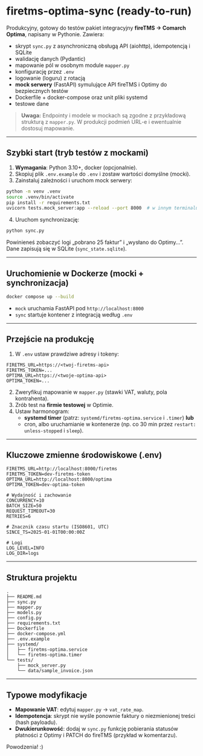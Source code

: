 
# firetms-optima-sync (ready-to-run)

Produkcyjny, gotowy do testów pakiet integracyjny **fireTMS → Comarch Optima**, napisany w Pythonie.
Zawiera:
- skrypt `sync.py` z asynchroniczną obsługą API (aiohttp), idempotencją i SQLite
- walidację danych (Pydantic)
- mapowanie pól w osobnym module `mapper.py`
- konfigurację przez `.env`
- logowanie (loguru) z rotacją
- **mock serwery** (FastAPI) symulujące API fireTMS i Optimy do bezpiecznych testów
- Dockerfile + docker-compose oraz unit pliki systemd
- testowe dane

> **Uwaga:** Endpointy i modele w mockach są zgodne z przykładową strukturą z `mapper.py`. W produkcji podmień URL-e i ewentualnie dostosuj mapowanie.

---

## Szybki start (tryb testów z mockami)

1. **Wymagania**: Python 3.10+, docker (opcjonalnie).
2. Skopiuj plik `.env.example` do `.env` i zostaw wartości domyślne (mocki).
3. Zainstaluj zależności i uruchom mock serwery:

```bash
python -m venv .venv
source .venv/bin/activate
pip install -r requirements.txt
uvicorn tests.mock_server:app --reload --port 8000  # w innym terminalu (mocki)
```

4. Uruchom synchronizację:

```bash
python sync.py
```

Powinieneś zobaczyć logi „pobrano 25 faktur” i „wysłano do Optimy…”. Dane zapisują się w SQLite (`sync_state.sqlite`).

---

## Uruchomienie w Dockerze (mocki + synchronizacja)

```bash
docker compose up --build
```

- `mock` uruchamia FastAPI pod `http://localhost:8000`
- `sync` startuje kontener z integracją według `.env`

---

## Przejście na produkcję

1. W `.env` ustaw prawdziwe adresy i tokeny:
```
FIRETMS_URL=https://<twoj-firetms-api>
FIRETMS_TOKEN=...
OPTIMA_URL=https://<twoje-optima-api>
OPTIMA_TOKEN=...
```
2. Zweryfikuj mapowanie w `mapper.py` (stawki VAT, waluty, pola kontrahenta).
3. Zrób test na **firmie testowej** w Optimie.
4. Ustaw harmonogram:
   - **systemd timer** (patrz: `systemd/firetms-optima.service` i `.timer`) **lub**
   - cron, albo uruchamianie w kontenerze (np. co 30 min przez `restart: unless-stopped` i `sleep`).

---

## Kluczowe zmienne środowiskowe (.env)

```
FIRETMS_URL=http://localhost:8000/firetms
FIRETMS_TOKEN=dev-firetms-token
OPTIMA_URL=http://localhost:8000/optima
OPTIMA_TOKEN=dev-optima-token

# Wydajność i zachowanie
CONCURRENCY=10
BATCH_SIZE=50
REQUEST_TIMEOUT=30
RETRIES=6

# Znacznik czasu startu (ISO8601, UTC)
SINCE_TS=2025-01-01T00:00:00Z

# Logi
LOG_LEVEL=INFO
LOG_DIR=logs
```

---

## Struktura projektu

```
.
├── README.md
├── sync.py
├── mapper.py
├── models.py
├── config.py
├── requirements.txt
├── Dockerfile
├── docker-compose.yml
├── .env.example
├── systemd/
│   ├── firetms-optima.service
│   └── firetms-optima.timer
└── tests/
    ├── mock_server.py
    └── data/sample_invoice.json
```

---

## Typowe modyfikacje

- **Mapowanie VAT**: edytuj `mapper.py` → `vat_rate_map`.
- **Idempotencja**: skrypt nie wyśle ponownie faktury o niezmienionej treści (hash payloadu).
- **Dwukierunkowość**: dodaj w `sync.py` funkcję pobierania statusów płatności z Optimy i PATCH do fireTMS (przykład w komentarzu).

Powodzenia! :)
